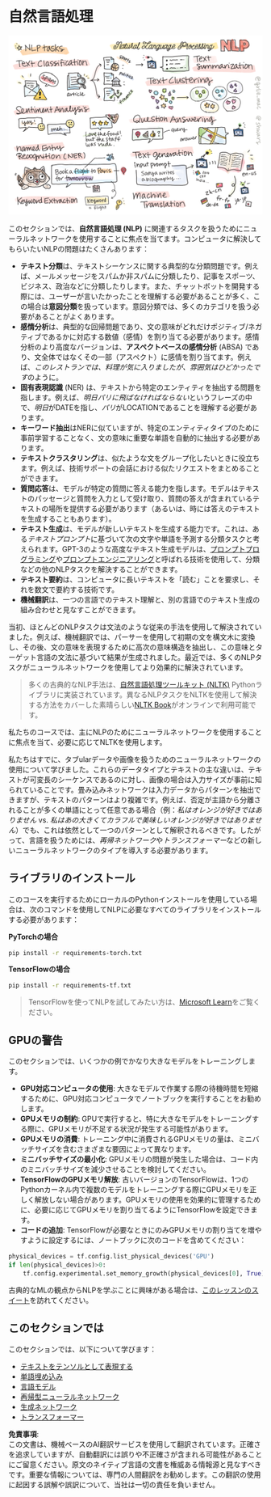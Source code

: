 # 自然言語処理

![NLPタスクの要約](../../../../translated_images/ai-nlp.b22dcb8ca4707ceaee8576db1c5f4089c8cac2f454e9e03ea554f07fda4556b8.ja.png)

このセクションでは、**自然言語処理 (NLP)** に関連するタスクを扱うためにニューラルネットワークを使用することに焦点を当てます。コンピュータに解決してもらいたいNLPの問題はたくさんあります：

* **テキスト分類**は、テキストシーケンスに関する典型的な分類問題です。例えば、メールメッセージをスパムか非スパムに分類したり、記事をスポーツ、ビジネス、政治などに分類したりします。また、チャットボットを開発する際には、ユーザーが言いたかったことを理解する必要があることが多く、この場合は**意図分類**を扱っています。意図分類では、多くのカテゴリを扱う必要があることがよくあります。
* **感情分析**は、典型的な回帰問題であり、文の意味がどれだけポジティブ/ネガティブであるかに対応する数値（感情）を割り当てる必要があります。感情分析のより高度なバージョンは、**アスペクトベースの感情分析** (ABSA) であり、文全体ではなくその一部（アスペクト）に感情を割り当てます。例えば、*このレストランでは、料理が気に入りましたが、雰囲気はひどかったです*のように。
* **固有表現認識** (NER) は、テキストから特定のエンティティを抽出する問題を指します。例えば、*明日パリに飛ばなければならない*というフレーズの中で、*明日*がDATEを指し、*パリ*がLOCATIONであることを理解する必要があります。
* **キーワード抽出**はNERに似ていますが、特定のエンティティタイプのために事前学習することなく、文の意味に重要な単語を自動的に抽出する必要があります。
* **テキストクラスタリング**は、似たような文をグループ化したいときに役立ちます。例えば、技術サポートの会話における似たリクエストをまとめることができます。
* **質問応答**は、モデルが特定の質問に答える能力を指します。モデルはテキストのパッセージと質問を入力として受け取り、質問の答えが含まれているテキストの場所を提供する必要があります（あるいは、時には答えのテキストを生成することもあります）。
* **テキスト生成**は、モデルが新しいテキストを生成する能力です。これは、ある*テキストプロンプト*に基づいて次の文字や単語を予測する分類タスクと考えられます。GPT-3のような高度なテキスト生成モデルは、[プロンプトプログラミング](https://towardsdatascience.com/software-3-0-how-prompting-will-change-the-rules-of-the-game-a982fbfe1e0)や[プロンプトエンジニアリング](https://medium.com/swlh/openai-gpt-3-and-prompt-engineering-dcdc2c5fcd29)と呼ばれる技術を使用して、分類などの他のNLPタスクを解決することができます。
* **テキスト要約**は、コンピュータに長いテキストを「読む」ことを要求し、それを数文で要約する技術です。
* **機械翻訳**は、一つの言語でのテキスト理解と、別の言語でのテキスト生成の組み合わせと見なすことができます。

当初、ほとんどのNLPタスクは文法のような従来の手法を使用して解決されていました。例えば、機械翻訳では、パーサーを使用して初期の文を構文木に変換し、その後、文の意味を表現するために高次の意味構造を抽出し、この意味とターゲット言語の文法に基づいて結果が生成されました。最近では、多くのNLPタスクがニューラルネットワークを使用してより効果的に解決されています。

> 多くの古典的なNLP手法は、[自然言語処理ツールキット (NLTK)](https://www.nltk.org) Pythonライブラリに実装されています。異なるNLPタスクをNLTKを使用して解決する方法をカバーした素晴らしい[NLTK Book](https://www.nltk.org/book/)がオンラインで利用可能です。

私たちのコースでは、主にNLPのためにニューラルネットワークを使用することに焦点を当て、必要に応じてNLTKを使用します。

私たちはすでに、タブularデータや画像を扱うためのニューラルネットワークの使用について学びました。これらのデータタイプとテキストの主な違いは、テキストが可変長のシーケンスであるのに対し、画像の場合は入力サイズが事前に知られていることです。畳み込みネットワークは入力データからパターンを抽出できますが、テキストのパターンはより複雑です。例えば、否定が主語から分離されることが多くの単語にとって任意である場合（例：*私はオレンジが好きではありません* vs. *私はあの大きくてカラフルで美味しいオレンジが好きではありません*）でも、これは依然として一つのパターンとして解釈されるべきです。したがって、言語を扱うためには、*再帰ネットワーク*や*トランスフォーマー*などの新しいニューラルネットワークのタイプを導入する必要があります。

## ライブラリのインストール

このコースを実行するためにローカルのPythonインストールを使用している場合は、次のコマンドを使用してNLPに必要なすべてのライブラリをインストールする必要があります：

**PyTorchの場合**
```bash
pip install -r requirements-torch.txt
```
**TensorFlowの場合**
```bash
pip install -r requirements-tf.txt
```

> TensorFlowを使ってNLPを試してみたい方は、[Microsoft Learn](https://docs.microsoft.com/learn/modules/intro-natural-language-processing-tensorflow/?WT.mc_id=academic-77998-cacaste)をご覧ください。

## GPUの警告

このセクションでは、いくつかの例でかなり大きなモデルをトレーニングします。
* **GPU対応コンピュータの使用**: 大きなモデルで作業する際の待機時間を短縮するために、GPU対応コンピュータでノートブックを実行することをお勧めします。
* **GPUメモリの制約**: GPUで実行すると、特に大きなモデルをトレーニングする際に、GPUメモリが不足する状況が発生する可能性があります。
* **GPUメモリの消費**: トレーニング中に消費されるGPUメモリの量は、ミニバッチサイズを含むさまざまな要因によって異なります。
* **ミニバッチサイズの最小化**: GPUメモリの問題が発生した場合は、コード内のミニバッチサイズを減少させることを検討してください。
* **TensorFlowのGPUメモリ解放**: 古いバージョンのTensorFlowは、1つのPythonカーネル内で複数のモデルをトレーニングする際にGPUメモリを正しく解放しない場合があります。GPUメモリの使用を効果的に管理するために、必要に応じてGPUメモリを割り当てるようにTensorFlowを設定できます。
* **コードの追加**: TensorFlowが必要なときにのみGPUメモリの割り当てを増やすように設定するには、ノートブックに次のコードを含めてください：

```python
physical_devices = tf.config.list_physical_devices('GPU') 
if len(physical_devices)>0:
    tf.config.experimental.set_memory_growth(physical_devices[0], True) 
```

古典的なMLの観点からNLPを学ぶことに興味がある場合は、[このレッスンのスイート](https://github.com/microsoft/ML-For-Beginners/tree/main/6-NLP)を訪れてください。

## このセクションでは
このセクションでは、以下について学びます：

* [テキストをテンソルとして表現する](13-TextRep/README.md)
* [単語埋め込み](14-Emdeddings/README.md)
* [言語モデル](15-LanguageModeling/README.md)
* [再帰型ニューラルネットワーク](16-RNN/README.md)
* [生成ネットワーク](17-GenerativeNetworks/README.md)
* [トランスフォーマー](18-Transformers/README.md)

**免責事項**:  
この文書は、機械ベースのAI翻訳サービスを使用して翻訳されています。正確さを追求していますが、自動翻訳には誤りや不正確さが含まれる可能性があることにご留意ください。原文のネイティブ言語の文書を権威ある情報源と見なすべきです。重要な情報については、専門の人間翻訳をお勧めします。この翻訳の使用に起因する誤解や誤訳について、当社は一切の責任を負いません。